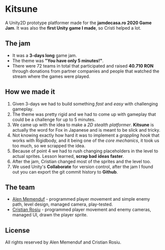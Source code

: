 # Kitsune
A Unity2D prototype platformer made for the **jamdecasa.ro 2020 Game Jam**. 
It was also the **first Unity game I made**, so Cristi helped a lot.

## The jam
* It was a __3-days long__ game jam. 
* The theme was __"You have only 5 minutes!"__.
* There were 72 teams in total that participated and raised __40.710 RON__ through donations from partner companies and people that watched the stream where the games were played.

## How we made it
1. Given 3-days we had to build something *fast* and *easy* with challenging gameplay.
2. The theme was pretty rigid and we had to come up with gameplay that could be a challenge for up to 5 minutes.
3. We came up with the idea to make a *2D stealth platformer*. **Kitsune** is actually the word for Fox in Japanese and is meant to be slick and tricky. 
4. Not knowing exactly how hard it was to implement a *grappling hook* that works with Rigidbody, and it being one of the *core mechanics*, it took us too much, so we scrapped the idea.
5. Because of point 4 we had to rush changing placeholders in the level to actual sprites. Lesson learned, **scrap bad ideas faster**.
6. After the jam, Cristian changed most of the sprites and the level too.
7. We used Unity's **Collaborate** for version control, after the jam I found out you can export the git commit history to **Github**.

## The team
* [Alen Memenduf](https://github.com/alenmemenduf) - programmed player movement and simple enemy path, level design, managed camera, play-tested.
* [Cristian Rosiu](https://github.com/cristianrosiu) - programmed player movement and enemy cameras, managed UI, drawn the player sprite.

## License
All rights reserved by Alen Memenduf and Cristian Rosiu.
